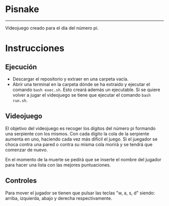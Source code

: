 # Pisnake
* * *
Videojuego creado para el día del número pi.
# Instrucciones
## Ejecución
- Descargar el repositorio y extraer en una carpeta vacía.
- Abrir una terminal en la carpeta dónde se ha extraido y ejecutar el comando ```bash exec.sh```. Esto creará además un ejecutable. Si se quiere volver a jugar el videojuego se tiene que ejecutar el comando ```bash run.sh```.
## Videojuego
El objetivo del videojuego es recoger los dígitos del número pi formando una serpiente con los mismos. Con cada dígito la cola de la serpiente aumenta en uno, haciendo cada vez más difícil el juego. Si el juegador se choca contra una pared o contra su misma cola morirá y se tendrá que comenzar de nuevo.

En el momento de la muerte se pedirá que se inserte el nombre del jugador para hacer una lista con las mejores puntuaciones.
## Controles
Para mover el jugador se tienen que pulsar las teclas "w, a, s, d" siendo: arriba, izquierda, abajo y derecha respectivamente.

